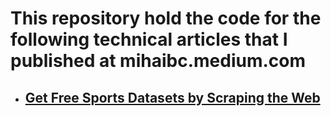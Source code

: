 # This repository hold the code for the following technical articles that I published at mihaibc.medium.com 

* ## [Get Free Sports Datasets by Scraping the Web](https://mihaibc.medium.com)